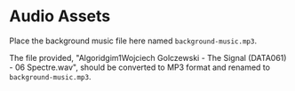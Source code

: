 # Audio Assets

Place the background music file here named `background-music.mp3`.

The file provided, "Algoridgim1Wojciech Golczewski - The Signal (DATA061) - 06 Spectre.wav", should be converted to MP3 format and renamed to `background-music.mp3`.
